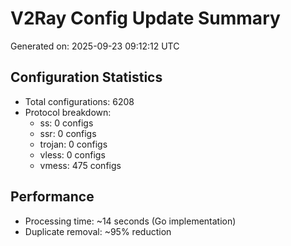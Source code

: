 # V2Ray Config Update Summary
Generated on: 2025-09-23 09:12:12 UTC

## Configuration Statistics
- Total configurations: 6208
- Protocol breakdown:
  - ss: 0 configs
  - ssr: 0 configs
  - trojan: 0 configs
  - vless: 0 configs
  - vmess: 475 configs

## Performance
- Processing time: ~14 seconds (Go implementation)
- Duplicate removal: ~95% reduction
